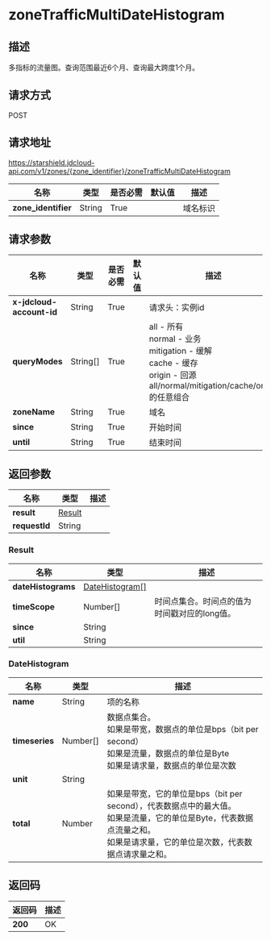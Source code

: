# zoneTrafficMultiDateHistogram


## 描述
多指标的流量图。查询范围最近6个月、查询最大跨度1个月。

## 请求方式
POST

## 请求地址
https://starshield.jdcloud-api.com/v1/zones/{zone_identifier}/zoneTrafficMultiDateHistogram

|名称|类型|是否必需|默认值|描述|
|---|---|---|---|---|
|**zone_identifier**|String|True| |域名标识|

## 请求参数
|名称|类型|是否必需|默认值|描述|
|---|---|---|---|---|
|**x-jdcloud-account-id**|String|True| |请求头：实例id|
|**queryModes**|String[]|True| |all - 所有<br>normal - 业务<br>mitigation - 缓解<br>cache - 缓存<br>origin - 回源<br>all/normal/mitigation/cache/origin的任意组合<br>|
|**zoneName**|String|True| |域名|
|**since**|String|True| |开始时间|
|**until**|String|True| |结束时间|


## 返回参数
|名称|类型|描述|
|---|---|---|
|**result**|[Result](zoneTrafficMultiDateHistogram#result)| |
|**requestId**|String| |

### <div id="result">Result</div>
|名称|类型|描述|
|---|---|---|
|**dateHistograms**|[DateHistogram[]](zoneTrafficMultiDateHistogram#datehistogram)| |
|**timeScope**|Number[]|时间点集合。时间点的值为时间戳对应的long值。|
|**since**|String| |
|**util**|String| |
### <div id="datehistogram">DateHistogram</div>
|名称|类型|描述|
|---|---|---|
|**name**|String|项的名称|
|**timeseries**|Number[]|数据点集合。<br>如果是带宽，数据点的单位是bps（bit per second）<br>如果是流量，数据点的单位是Byte<br>如果是请求量，数据点的单位是次数<br>|
|**unit**|String| |
|**total**|Number|如果是带宽，它的单位是bps（bit per second），代表数据点中的最大值。<br>如果是流量，它的单位是Byte，代表数据点流量之和。<br>如果是请求量，它的单位是次数，代表数据点请求量之和。<br>|

## 返回码
|返回码|描述|
|---|---|
|**200**|OK|
